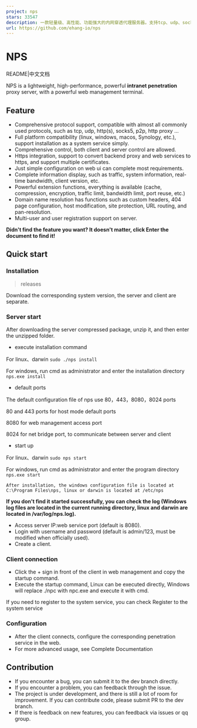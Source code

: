 ```yaml
---
project: nps
stars: 33547
description: 一款轻量级、高性能、功能强大的内网穿透代理服务器。支持tcp、udp、socks5、http等几乎所有流量转发，可用来访问内网网站、本地支付接口调试、ssh访问、远程桌面，内网dns解析、内网socks5代理等等……，并带有功能强大的web管理端。a lightweight, high-performance, powerful intranet penetration proxy server, with a powerful web management terminal.
url: https://github.com/ehang-io/nps
---
```


NPS
===

README|中文文档

NPS is a lightweight, high-performance, powerful **intranet penetration** proxy server, with a powerful web management terminal.

Feature
-------

-   Comprehensive protocol support, compatible with almost all commonly used protocols, such as tcp, udp, http(s), socks5, p2p, http proxy ...
-   Full platform compatibility (linux, windows, macos, Synology, etc.), support installation as a system service simply.
-   Comprehensive control, both client and server control are allowed.
-   Https integration, support to convert backend proxy and web services to https, and support multiple certificates.
-   Just simple configuration on web ui can complete most requirements.
-   Complete information display, such as traffic, system information, real-time bandwidth, client version, etc.
-   Powerful extension functions, everything is available (cache, compression, encryption, traffic limit, bandwidth limit, port reuse, etc.)
-   Domain name resolution has functions such as custom headers, 404 page configuration, host modification, site protection, URL routing, and pan-resolution.
-   Multi-user and user registration support on server.

**Didn't find the feature you want? It doesn't matter, click Enter the document to find it!**

Quick start
-----------

### Installation

> releases

Download the corresponding system version, the server and client are separate.

### Server start

After downloading the server compressed package, unzip it, and then enter the unzipped folder.

-   execute installation command

For linux、darwin `sudo ./nps install`

For windows, run cmd as administrator and enter the installation directory `nps.exe install`

-   default ports

The default configuration file of nps use 80，443，8080，8024 ports

80 and 443 ports for host mode default ports

8080 for web management access port

8024 for net bridge port, to communicate between server and client

-   start up

For linux、darwin `sudo nps start`

For windows, run cmd as administrator and enter the program directory `nps.exe start`

`After installation, the windows configuration file is located at C:\Program Files\nps, linux or darwin is located at /etc/nps`

**If you don't find it started successfully, you can check the log (Windows log files are located in the current running directory, linux and darwin are located in /var/log/nps.log).**

-   Access server IP:web service port (default is 8080).
-   Login with username and password (default is admin/123, must be modified when officially used).
-   Create a client.

### Client connection

-   Click the + sign in front of the client in web management and copy the startup command.
-   Execute the startup command, Linux can be executed directly, Windows will replace ./npc with npc.exe and execute it with cmd.

If you need to register to the system service, you can check Register to the system service

### Configuration

-   After the client connects, configure the corresponding penetration service in the web.
-   For more advanced usage, see Complete Documentation

Contribution
------------

-   If you encounter a bug, you can submit it to the dev branch directly.
-   If you encounter a problem, you can feedback through the issue.
-   The project is under development, and there is still a lot of room for improvement. If you can contribute code, please submit PR to the dev branch.
-   If there is feedback on new features, you can feedback via issues or qq group.

